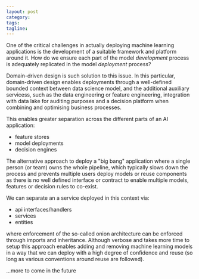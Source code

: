 ```yaml
---
layout: post
category:
tags:
tagline:
---
```


One of the critical challenges in actually deploying machine learning applications is the development of a suitable framework and platform around it. How do we ensure each part of the model _development_ process is adequately replicated in the model _deployment_ process?

Domain-driven design is such solution to this issue. In this particular, domain-driven design enables deployments through a well-defined bounded context between data science model, and the additional auxiliary servicess, such as the data engineering or feature engineering, integration with data lake for auditing purposes and a decision platform when combining and optimising business processes.

This enables greater separation across the different parts of an AI application:
* feature stores
* model deployments
* decision engines

The alternative approach to deploy a "big bang" application where a single person (or team) owns the whole pipeline, which typically slows down the process and prevents multiple users deploy models or reuse components as there is no well defined interface or contract to enable multiple models, features or decision rules to co-exist.

We can separate an a service deployed in this context via:

* api interfaces/handlers
* services
* entities

where enforcement of the so-called onion architecture can be enforced through imports and inheritance. Although verbose and takes more time to setup this approach enables adding and removing machine learning models in a way that we can deploy with a high degree of confidence and reuse (so long as various conventions around reuse are followed).

...more to come in the future